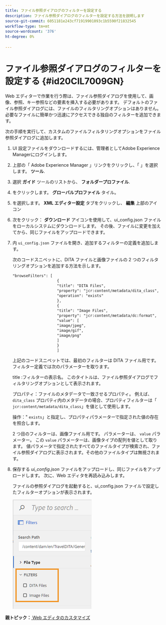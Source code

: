 ```yaml
---
title: ファイル参照ダイアログのフィルターを設定する
description: ファイル参照ダイアログのフィルターを設定する方法を説明します
source-git-commit: 6051181e243cf71919901093c1b5590f21832545
workflow-type: tm+mt
source-wordcount: '376'
ht-degree: 0%

---
```



# ファイル参照ダイアログのフィルターを設定する {#id20CIL7009GN}

Web エディターで作業を行う際は、ファイル参照ダイアログを使用して、画像、参照、キー参照などの要素を挿入する必要があります。 デフォルトのファイル参照ダイアログには、ファイルのフィルタリングオプションはありません。 必要なファイルに簡単かつ迅速にアクセスできる独自のフィルターを追加できます。

次の手順を実行して、カスタムのファイルフィルタリングオプションをファイル参照ダイアログに追加します。

1. UI 設定ファイルをダウンロードするには、管理者としてAdobe Experience Managerにログインします。

1. 上部の「 Adobe Experience Manager 」リンクをクリックし、「 」を選択します。 **ツール**.
1. 選択 **ガイド** ツールのリストから、 **フォルダープロファイル**.
1. をクリックします。 **グローバルプロファイル** タイル。
1. を選択します。 **XML エディター設定** タブをクリックし、 **編集** 上部のアイコン
1. 次をクリック： **ダウンロード** アイコンを使用して、ui\_config.json ファイルをローカルシステムにダウンロードします。 その後、ファイルに変更を加えてから、同じファイルをアップロードできます。
1. 内 `ui_config.json` ファイルを開き、追加するフィルターの定義を追加します。

   次のコードスニペットに、DITA ファイルと画像ファイルの 2 つのフィルタリングオプションを追加する方法を示します。

   ```
   "browseFilters": [
                       {
                       "title": "DITA Files",
                       "property": "jcr:content/metadata/dita_class",
                       "operation": "exists"
                       },
                       {
                       "title": "Image Files",
                       "property": "jcr:content/metadata/dc:format",
                       "value": [
                       "image/jpeg",
                       "image/gif",
                       "image/png"
                       ]
                       }
                       ]
   ```

   上記のコードスニペットでは、最初のフィルターは DITA ファイル用です。 フィルター定義では次のパラメーターを取ります。

   title :フィルターの表示名。 このタイトルは、ファイル参照ダイアログでフィルタリングオプションとして表示されます。

   プロパティ：ファイルのメタデータで一致させるプロパティ。 例えば、 `dita_class` プロパティ内のメタデータの場合、プロパティフィルターは「 `jcr:content/metadata/dita_class`」を値として使用します。

   操作：&quot; `exists`」と指定し、プロパティパラメーターで指定された値の存在を照合します。

   2 つ目のフィルターは、画像ファイル用です。 パラメーターは、 `value` パラメーター。 この `value` パラメーターは、画像タイプの配列を値として取ります。 値パラメータで指定されたすべてのファイルタイプが検索され、ファイル参照ダイアログに表示されます。その他のファイルタイプは無視されます。

1. 保存する *ui\_config.json* ファイルをアップロードし、同じファイルをアップロードします。 次に、Web エディタを再読み込みします。

   ファイルの参照ダイアログを起動すると、ui\_config.json ファイルで設定したフィルターオプションが表示されます。

   ![](assets/file-browse-custom-filters.png)


**親トピック：**[ Web エディタのカスタマイズ](conf-web-editor.md)

